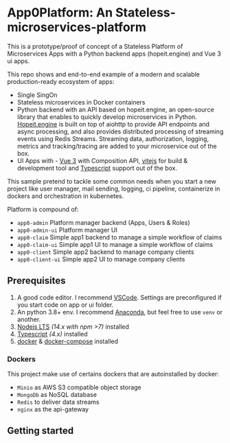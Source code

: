 # App0Platform: An Stateless-microservices-platform
This is a prototype/proof of concept of a Stateless Platform of Microservices Apps with a Python backend apps (hopeit.engine) and Vue 3 ui apps.

This repo shows and end-to-end example of a modern and scalable production-ready ecosystem of apps:
* Single SingOn
* Stateless microservices in Docker containers
* Python backend with an API based on hopeit.engine, an open-source library that enables to quickly develop microservices in Python. [Hopeit.engine](https://github.com/hopeit-git/hopeit.engine) is built on top of aiohttp to provide API endpoints and async processing, and also provides distributed processing of streaming events using Redis Streams. Streaming data, authorization, logging, metrics and tracking/tracing are added to your microservice out of the box.
* UI Apps with - [Vue 3](https://vuejs.org/) with Composition API, 
[vitejs](https://github.com/vitejs/vite) for build & development tool and [Typescript](https://github.com/microsoft/typescript) support out of the box.

This sample pretend to tackle some common needs when you start a new project like user manager, mail sending, logging, ci pipeline, containerize in dockers and orchestration in kubernetes.

Platform is compound of:
- `app0-admin` Platform manager backend (Apps, Users & Roles)
- `app0-admin-ui` Platform manager UI
- `app0-claim` Simple app1 backend to manage a simple workflow of claims
- `app0-claim-ui` Simple app1 UI to manage a simple workflow of claims
- `app0-client` Simple app2 backend to manage company clients
- `app0-client-ui` Simple app2 UI to manage company clients

## Prerequisites

1. A good code editor. I recommend [VSCode](https://code.visualstudio.com/). Settings are preconfigured if you start code on app or ui folder.
1. An python 3.8+ env. I recommend [Anaconda](https://docs.anaconda.com/anaconda/install/), but feel free to use `venv` or another.
1. [Nodejs LTS](https://nodejs.org/en/) _(14.x with npm >7)_ installed
1. [Typescript](https://github.com/microsoft/typescript) _(4.x)_ installed
1. [docker](https://docs.docker.com/engine/install/) & [docker-compose](https://docs.docker.com/compose/install/) installed

### Dockers

This project make use of certains dockers that are autoinstalled by docker:
* `Minio` as AWS S3 compatible object storage
* `MongoDb` as NoSQL database
* `Redis` to deliver data streams
* `nginx` as the api-gateway

## Getting started




